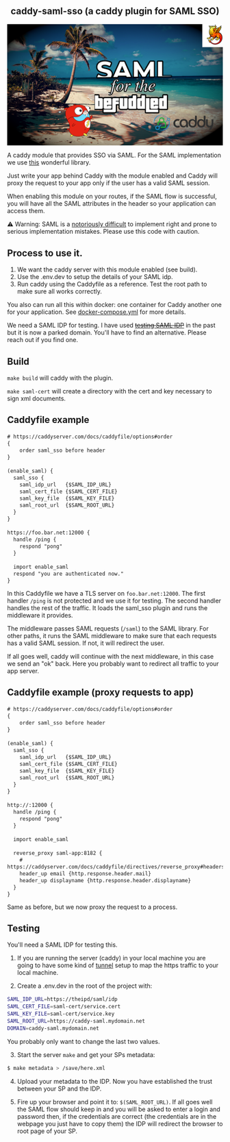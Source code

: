 <h2 align="center">caddy-saml-sso (a caddy plugin for SAML SSO)</h2> 
<p align="center">
  <img align="center" src="md/saml-for-the.png" width="600px" alt="saml for the befuddled"/>
</p>

A caddy module that provides SSO via SAML. For the SAML implementation we use [this](https://github.com/crewjam/saml) wonderful library.

Just write your app behind Caddy with the module enabled and Caddy will proxy the request to your app only if
the user has a valid SAML session.

When enabling this module on your routes, if the SAML flow is successful, you will have all the SAML attributes in the header so your
application can access them.

⚠️ Warning: SAML is a [notoriously difficult](https://workos.com/blog/fun-with-saml-sso-vulnerabilities-and-footguns)
to implement right and prone to serious implementation mistakes. Please use this code with caution.

## Process to use it.

1. We want the caddy server with this module enabled (see build).
2. Use the .env.dev to setup the details of your SAML idp.
3. Run caddy using the Caddyfile as a reference. Test the root path to make sure all works correctly.

You also can run all this within docker: one container for Caddy another one for your application.
See [docker-compose.yml](docker-compose.yml) for more details.

We need a SAML IDP for testing. I have used ~~[testing SAML IDP](https://samltest.id/)~~ in the past
but it is now a parked domain. You'll have to find an alternative. Please reach out if you find one.

## Build

`make build` will caddy with the plugin.

`make saml-cert` will create a directory with the cert and key necessary to sign xml documents.

## Caddyfile example

```Caddy
# https://caddyserver.com/docs/caddyfile/options#order
{
	order saml_sso before header
}

(enable_saml) {
  saml_sso {
    saml_idp_url   {$SAML_IDP_URL}
    saml_cert_file {$SAML_CERT_FILE}
    saml_key_file  {$SAML_KEY_FILE}
    saml_root_url  {$SAML_ROOT_URL}
  }
}

https://foo.bar.net:12000 {
  handle /ping {
    respond "pong"
  }

  import enable_saml
  respond "you are authenticated now."
}
```

In this Caddyfile we have a TLS server on `foo.bar.net:12000`.
The first handler `/ping` is not protected and we use it for testing.
The second handler handles the rest of the traffic. It loads the saml_sso
plugin and runs the middleware it provides.

The middleware passes SAML requests (`/saml`) to the SAML library. For other
paths, it runs the SAML middleware to make sure that each requests has a valid
SAML session. If not, it will redirect the user.

If all goes well, caddy will continue with the next middleware, in this case we
send an "ok" back. Here you probably want to redirect all traffic to your app
server.

## Caddyfile example (proxy requests to app)

```
# https://caddyserver.com/docs/caddyfile/options#order
{
	order saml_sso before header
}

(enable_saml) {
  saml_sso {
    saml_idp_url   {$SAML_IDP_URL}
    saml_cert_file {$SAML_CERT_FILE}
    saml_key_file  {$SAML_KEY_FILE}
    saml_root_url  {$SAML_ROOT_URL}
  }
}

http://:12000 {
  handle /ping {
    respond "pong"
  }

  import enable_saml

  reverse_proxy saml-app:8182 {
    # https://caddyserver.com/docs/caddyfile/directives/reverse_proxy#headers
    header_up email {http.response.header.mail}
    header_up displayname {http.response.header.displayname}
  }
}
```

Same as before, but we now proxy the request to a process.

## Testing

You'll need a SAML IDP for testing this.

1. If you are running the server (caddy) in your local machine you are
   going to have some kind of [tunnel](https://developers.cloudflare.com/cloudflare-one/connections/connect-apps)
   setup to map the https traffic to your local machine.

2. Create a .env.dev in the root of the project with:

```sh
SAML_IDP_URL=https://theipd/saml/idp
SAML_CERT_FILE=saml-cert/service.cert
SAML_KEY_FILE=saml-cert/service.key
SAML_ROOT_URL=https://caddy-saml.mydomain.net
DOMAIN=caddy-saml.mydomain.net
```

You probably only want to change the last two values.

3. Start the server `make` and get your SPs metadata:

```sh
$ make metadata > /save/here.xml
```

4. Upload your metadata to the IDP.
   Now you have established the trust between your SP and the IDP.

5. Fire up your browser and point it to: `$(SAML_ROOT_URL)`. If all goes well
   the SAML flow should keep in and you will be asked to enter a
   login and password then, if the credentials are correct (the credentials are
   in the webpage you just have to copy them) the IDP will redirect the browser
   to root page of your SP.
